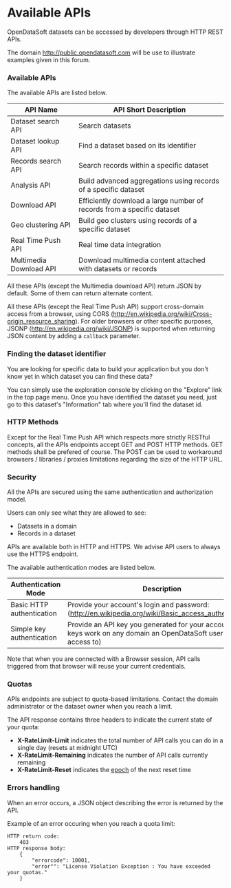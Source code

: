 # Available APIs

OpenDataSoft datasets can be accessed by developers through HTTP REST APIs.

The domain <http://public.opendatasoft.com> will be use to illustrate examples given in this forum.

### Available APIs

The available APIs are listed below.

API Name | API Short Description
-------- | ---------------------
Dataset search API | Search datasets
Dataset lookup API | Find a dataset based on its identifier
Records search API | Search records within a specific dataset
Analysis API | Build advanced aggregations using records of a specific dataset
Download API | Efficiently download a large number of records from a specific dataset
Geo clustering API | Build geo clusters using records of a specific dataset
Real Time Push API | Real time data integration
Multimedia Download API | Download multimedia content attached with datasets or records

All these APIs (except the Multimedia download API) return JSON by default. Some of them can return alternate content.

All these APIs (except the Real Time Push API) support cross-domain access from
a browser, using CORS (<http://en.wikipedia.org/wiki/Cross-origin_resource_sharing>).
For older browsers or other specific purposes, JSONP (<http://en.wikipedia.org/wiki/JSONP>) is supported when returning JSON content by adding a `callback` parameter.

### Finding the dataset identifier

You are looking for specific data to build your application but you don't know yet in which dataset you can find these data?

You can simply use the exploration console by clicking on the "Explore" link in the top page menu. Once you have identified the dataset you need, just go to this dataset's "Information" tab where you'll find the dataset id.

### HTTP Methods

Except for the Real Time Push API which respects more strictly RESTful concepts, all the APIs endpoints accept GET and POST HTTP methods. GET methods shall be prefered of course. The POST can be used to workaround browsers / libraries / proxies limitations regarding the size of the HTTP URL.

### Security

All the APIs are secured using the same authentication and authorization model.

Users can only see what they are allowed to see:

 * Datasets in a domain
 * Records in a dataset

APIs are available both in HTTP and HTTPS. We advise API users to always use the HTTPS endpoint.

The available authentication modes are listed below.

Authentication Mode | Description
------------------- | -----------
Basic HTTP authentication | Provide your account's login and password: (<http://en.wikipedia.org/wiki/Basic_access_authentication>)
Simple key authentication | Provide an API key you generated for your account (API keys work on any domain an OpenDataSoft user has access to)

Note that when you are connected with a Browser session, API calls triggered from that browser will reuse your current credentials.

### Quotas

APIs endpoints are subject to quota-based limitations. Contact the domain administrator or the dataset owner when you reach a limit.

The API response contains three headers to indicate the current state of your quota:

- **X-RateLimit-Limit** indicates the total number of API calls you can do in a single day (resets at midnight UTC)
- **X-RateLimit-Remaining** indicates the number of API calls currently remaining
- **X-RateLimit-Reset** indicates the [epoch](http://en.wikipedia.org/wiki/Unix_time) of the next reset time

### Errors handling

When an error occurs, a JSON object describing the error is returned by the API.

Example of an error occuring when you reach a quota limit:

    HTTP return code:
    	403
    HTTP response body:
	    {
	    	"errorcode": 10001,
			"error"": "License Violation Exception : You have exceeded your quotas."
		}
